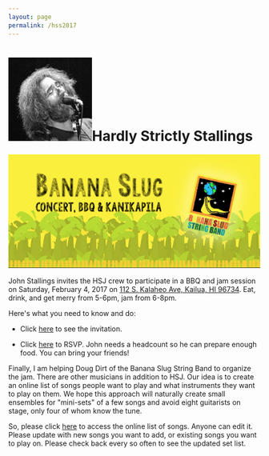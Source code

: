 ```yaml
---
layout: page
permalink: /hss2017
---
```


<h1><img class="ui avatar image" src="/images/jerryavatar.jpg">Hardly Strictly Stallings</h1>

<img class="ui centered fluid image" src="/images/hss2017.png">

John Stallings invites the HSJ crew to participate in a BBQ and jam session on Saturday, February 4, 2017 on [112 S. Kalaheo Ave, Kailua, HI 96734](http://maps.google.com/?q=112%20S.%20Kalaheo%20Ave,%20Kailua,%20HI%2096734). Eat, drink, and get merry from 5-6pm, jam from 6-8pm. 

Here's what you need to know and do:

* Click [here](https://goo.gl/qjs29A) to see the invitation.

* Click [here](https://goo.gl/3CxNlT) to RSVP. John needs a headcount so he can prepare enough food. You can bring your friends!

Finally, I am helping Doug Dirt of the Banana Slug String Band to organize the jam. There are other musicians in addition to HSJ.  Our idea is to create an online list of songs people want to play and what instruments they want to play on them.  We hope this approach will naturally create small ensembles for "mini-sets" of a few songs and avoid eight guitarists on stage, only four of whom know the tune.
  
So, please click [here](https://goo.gl/88Q5rU) to access the online list of songs. Anyone can edit it. Please update with new songs you want to add, or existing songs you want to play on.  Please check back every so often to see the updated set list.




